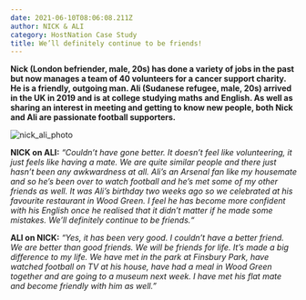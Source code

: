 ```yaml
---
date: 2021-06-10T08:06:08.211Z
author: NICK & ALI
category: HostNation Case Study
title: We’ll definitely continue to be friends!
---
```

**Nick (London befriender, male, 20s) has done a variety of jobs in the past but now manages a team of 40 volunteers for a cancer support charity. He is a friendly, outgoing man. Ali (Sudanese refugee, male, 20s) arrived in the UK in 2019 and is at college studying maths and English. As well as sharing an interest in meeting and getting to know new people, both Nick and Ali are passionate football supporters.**

![nick_ali_photo](/assets/nick_ali_low_res_photo.png "Nick and Ali in the Natural History Museum in London")

**NICK on ALI:** *“Couldn’t have gone better. It doesn’t feel like volunteering, it just feels like having a mate. We are quite similar people and there just hasn’t been any awkwardness at all. Ali’s an Arsenal fan like my housemate and so he’s been over to watch football and he’s met some of my other friends as well. It was Ali’s birthday two weeks ago so we celebrated at his favourite restaurant in Wood Green. I feel he has become more confident with his English once he realised that it didn’t matter if he made some mistakes. We’ll definitely continue to be friends.“* <!-- end --> 

**ALI on NICK:** *“Yes, it has been very good. I couldn’t have a better friend. We are better than good friends. We will be friends for life. It’s made a big difference to my life. We have met in the park at Finsbury Park, have watched football on TV at his house, have had a meal in Wood Green together and are going to a museum next week. I have met his flat mate and become friendly with him as well.”*